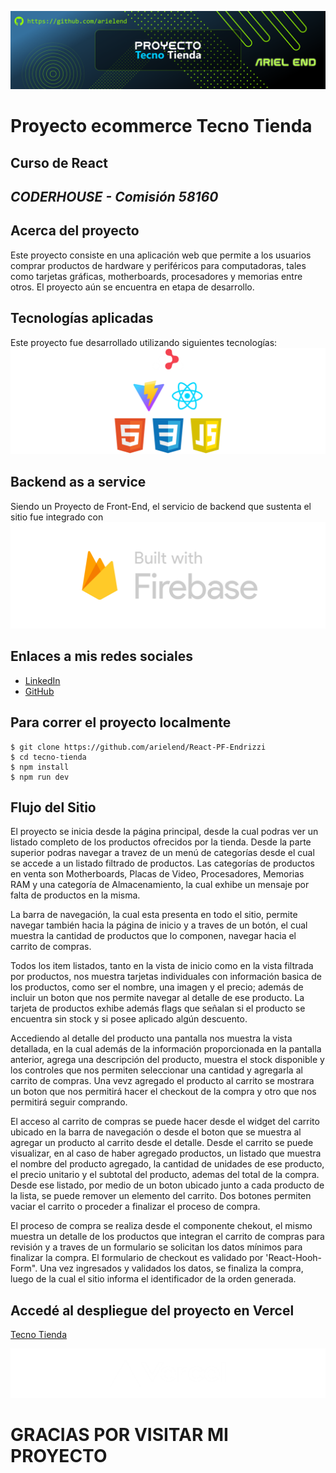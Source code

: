 ![Banner Tecno Tienda](/public/images/readme/banner-readme.png)
# Proyecto ecommerce Tecno Tienda
## Curso de React
## _CODERHOUSE - Comisión 58160_


## Acerca del proyecto
Este proyecto consiste en una aplicación web que permite a los usuarios comprar productos de hardware y periféricos para computadoras, tales como tarjetas gráficas, motherboards, procesadores y memorias entre otros. El proyecto aún se encuentra en etapa de desarrollo.


## Tecnologías aplicadas
Este proyecto fue desarrollado utilizando siguientes tecnologías:
![Tecnologías del proyecto](/public/images/readme/tecnologias-readme.png)

## Backend as a service
Siendo un Proyecto de Front-End, el servicio de backend que sustenta el sitio fue integrado con
![Built with Firebase](/public/images/readme/built-with-firebase.png)


## Enlaces a mis redes sociales

- [LinkedIn](https://www.linkedin.com/in/ariel-endrizzi/)
- [GitHub](https://github.com/arielend)


## Para correr el proyecto localmente

```
$ git clone https://github.com/arielend/React-PF-Endrizzi
$ cd tecno-tienda
$ npm install
$ npm run dev
```

## Flujo del Sitio
El proyecto se inicia desde la página principal, desde la cual podras ver un listado completo de los productos ofrecidos por la tienda. Desde la parte superior podras navegar a travez de un menú de categorías desde el cual se accede a un listado filtrado de productos. Las categorías de productos en venta son Motherboards, Placas de Video, Procesadores, Memorias RAM y una categoría de Almacenamiento, la cual exhibe un mensaje por falta de productos en la misma.  

La barra de navegación, la cual esta presenta en todo el sitio, permite navegar también hacia la página de inicio y a traves de un botón, el cual muestra la cantidad de productos que lo componen, navegar hacia el carrito de compras.  

Todos los item listados, tanto en la vista de inicio como en la vista filtrada por productos, nos muestra tarjetas individuales con información basica de los productos, como ser el nombre, una imagen y el precio; además de incluir un boton que nos permite navegar al detalle de ese producto. La tarjeta de productos exhibe además flags que señalan si el producto se encuentra sin stock y si posee aplicado algún descuento.  

Accediendo al detalle del producto una pantalla nos muestra la vista detallada, en la cual además de la información proporcionada en la pantalla anterior, agrega una descripción del producto, muestra el stock disponible y los controles que nos permiten seleccionar una cantidad y agregarla al carrito de compras. Una vevz agregado el producto al carrito se mostrara un boton que nos permitirá hacer el checkout de la compra y otro que nos permitirá seguir comprando.  


El acceso al carrito de compras se puede hacer desde el widget del carrito ubicado en la barra de navegación o desde el boton que se muestra al agregar un producto al carrito desde el detalle. Desde el carrito se puede visualizar, en al caso de haber agregado productos, un listado que muestra el nombre del producto agregado, la cantidad de unidades de ese producto, el precio unitario y el subtotal del producto, ademas del total de la compra. Desde ese listado, por medio de un boton ubicado junto a cada producto de la lista, se puede remover un elemento del carrito. Dos botones permiten vaciar el carrito o proceder a finalizar el proceso de compra.

El proceso de compra se realiza desde el componente chekout, el mismo muestra un detalle de los productos que integran el carrito de compras para revisión y a traves de un formulario se solicitan los datos mínimos para finalizar la compra. El formulario de checkout es validado por 'React-Hooh-Form". Una vez ingresados y validados los datos, se finaliza la compra, luego de la cual el sitio informa el identificador de la orden generada.

## Accedé al despliegue del proyecto en Vercel
[Tecno Tienda](https://react-pf-endrizzi.vercel.app/)

![Vercel](/public/images/readme/vercel.png)

# GRACIAS POR VISITAR MI PROYECTO
